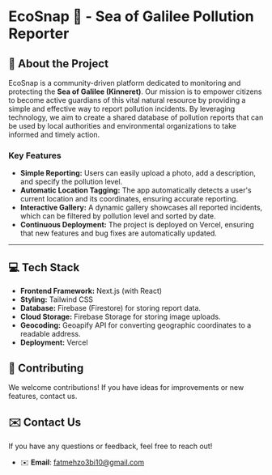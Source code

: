# EcoSnap 📸 - Sea of Galilee Pollution Reporter

## 🌿 About the Project

EcoSnap is a community-driven platform dedicated to monitoring and protecting the **Sea of Galilee (Kinneret)**. Our mission is to empower citizens to become active guardians of this vital natural resource by providing a simple and effective way to report pollution incidents. By leveraging technology, we aim to create a shared database of pollution reports that can be used by local authorities and environmental organizations to take informed and timely action.

### Key Features

  * **Simple Reporting:** Users can easily upload a photo, add a description, and specify the pollution level.
  * **Automatic Location Tagging:** The app automatically detects a user's current location and its coordinates, ensuring accurate reporting.
  * **Interactive Gallery:** A dynamic gallery showcases all reported incidents, which can be filtered by pollution level and sorted by date.
  * **Continuous Deployment:** The project is deployed on Vercel, ensuring that new features and bug fixes are automatically updated.

-----

## 💻 Tech Stack

  * **Frontend Framework:** Next.js (with React)
  * **Styling:** Tailwind CSS
  * **Database:** Firebase (Firestore) for storing report data.
  * **Cloud Storage:** Firebase Storage for storing image uploads.
  * **Geocoding:** Geoapify API for converting geographic coordinates to a readable address.
  * **Deployment:** Vercel

## 🙏 Contributing

We welcome contributions\! If you have ideas for improvements or new features, contact us.

## ✉️ Contact Us

If you have any questions or feedback, feel free to reach out!

- ✉️ **Email**: [fatmehzo3bi10@gmail.com](mailto:fatmehzo3bi10@gmail.com)
